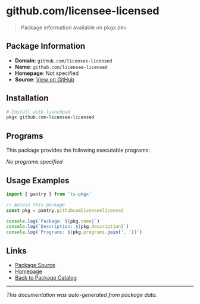 # github.com/licensee-licensed

> Package information available on pkgx.dev

## Package Information

- **Domain**: `github.com/licensee-licensed`
- **Name**: `github.com/licensee-licensed`
- **Homepage**: Not specified
- **Source**: [View on GitHub](https://github.com/pkgxdev/pantry/tree/main/projects/github.com/licensee-licensed/package.yml)

## Installation

```bash
# Install with launchpad
pkgx github.com-licensee-licensed
```

## Programs

This package provides the following executable programs:

*No programs specified*

## Usage Examples

```typescript
import { pantry } from 'ts-pkgx'

// Access this package
const pkg = pantry.githubcomlicenseelicensed

console.log(`Package: ${pkg.name}`)
console.log(`Description: ${pkg.description}`)
console.log(`Programs: ${pkg.programs.join(', ')}`)
```

## Links

- [Package Source](https://github.com/pkgxdev/pantry/tree/main/projects/github.com/licensee-licensed/package.yml)
- [Homepage](#)
- [Back to Package Catalog](../package-catalog.md)

---

*This documentation was auto-generated from package data.*
